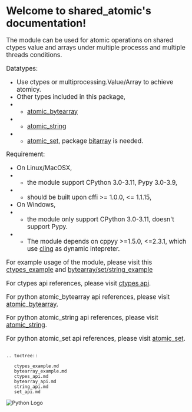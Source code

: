 Welcome to shared_atomic's documentation!
=========================================

<big> The module can be used for atomic operations on shared ctypes value and arrays under multiple processs and multiple threads conditions.

Datatypes:
- Use ctypes or multiprocessing.Value/Array to achieve atomicy.
- Other types included in this package,
- - [atomic_bytearray](./bytearray_api.md)
- - [atomic_string](./string_api.md)
- - [atomic_set](./set_api.md), package [bitarray](https://pypi.org/project/bitarray/) is needed.

Requirement:
- On Linux/MacOSX, 
- - the module support CPython 3.0-3.11, Pypy 3.0-3.9, 
- - should be built upon cffi >= 1.0.0, <= 1.1.15, 
- On Windows, 
- - the module only support CPython 3.0-3.11, doesn't support Pypy. 
- - The module depends on cppyy >=1.5.0, <=2.3.1, which use [cling](https://github.com/vgvassilev/cling/tree/master/tools/packaging) as dynamic intepreter.


For example usage of the module, please visit this  [ctypes_example](./ctypes_example.md) and [bytearray/set/string_example](./bytearray_example.md)

For ctypes api references, please visit [ctypes api](./ctypes_api.md).

For python atomic_bytearray api references, please visit [atomic_bytearray](./bytearray_api.md).

For python atomic_string api references, please visit [atomic_string](./string_api.md).

For python atomic_set api references, please visit [atomic_set](./set_api.md).</big>

##

```{eval-rst}
.. toctree::

   ctypes_example.md
   bytearray_example.md
   ctypes_api.md
   bytearray_api.md
   string_api.md
   set_api.md
 ```
 
 ![Python Logo](https://www.python.org/static/community_logos/python-logo.png)


